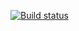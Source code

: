 [![Build status](https://ci.appveyor.com/api/projects/status/rgiog80tn3vr9131/branch/main?svg=true)](https://ci.appveyor.com/project/Aleksey8205/heroes-health/branch/main)